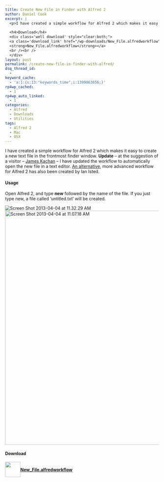 ```yaml
---
title: Create New File in Finder with Alfred 2
author: Daniel Cook
excerpt: |
  <p>I have created a simple workflow for Alfred 2 which makes it easy to create a new text file in the frontmost finder window. <a href="http://ianisted.co.uk/new-finder-file-alfred-2">An alternative</a>, more advanced workflow for Alfred 2 has also been created by Ian Isted.</p>
  
  <h4>Download</h4>
  <div class='well download' style="clear:both;">
  <a class='download_link' href="/wp-downloads/New_File.alfredworkflow"><img class='download_img' src='/img/icon-alfred-workflow.png' style='float:left;width:50px;' />
  <strong>New_File.alfredworkflow</strong></a>
  <br /><br />
  </div>
layout: post
permalink: /create-new-file-in-finder-with-alfred/
dsq_thread_id:
  - 
keyword_cache:
  - 'a:1:{s:13:"keywords_time";i:1399063656;}'
rp4wp_cached:
  - 1
rp4wp_auto_linked:
  - 1
categories:
  - Alfred
  - Downloads
  - Utilities
tags:
  - Alfred 2
  - Mac
  - OSX
---
```

I have created a simple workflow for Alfred 2 which makes it easy to create a new text file in the frontmost finder window. **Update** &#8211; at the suggestion of a visitor &#8211; [James Kachan][1] &#8211; I have updated the workflow to automatically open the new file in a text editor. [An alternative][2], more advanced workflow for Alfred 2 has also been created by Ian Isted.

<!--more-->

#### Usage

Open Alfred 2, and type **new** followed by the name of the file. If you just type new, a file called &#8216;untitled.txt&#8217; will be created.

<img src="/wp-content/uploads/2013/04/Screen-Shot-2013-04-04-at-11.32.29-AM.png" alt="Screen Shot 2013-04-04 at 11.32.29 AM" class="alignnone size-full wp-image-217" />

<img src="/wp-content/uploads/2013/04/Screen-Shot-2013-04-04-at-11.07.18-AM.png" alt="Screen Shot 2013-04-04 at 11.07.18 AM" width="961" height="766" class="alignnone size-full wp-image-216" />

#### Download

<div class='well download' style="clear:both;">
  <a class='download_link' href="/wp-downloads/New_File.alfredworkflow"><img class='download_img' src='/img/icon-alfred-workflow.png' style='float:left;width:50px;' /><br /> <strong>New_File.alfredworkflow</strong></a></p>
</div>

 [1]: http://www.jameskachan.com/
 [2]: http://ianisted.co.uk/new-finder-file-alfred-2